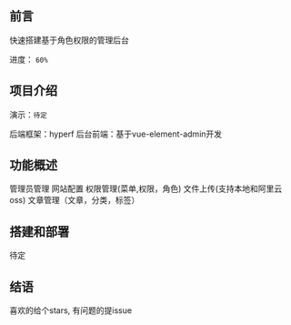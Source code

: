 ## 前言

快速搭建基于角色权限的管理后台

进度： `60%`

## 项目介绍

演示：`待定`

后端框架：hyperf
后台前端：基于vue-element-admin开发

## 功能概述

管理员管理
网站配置
权限管理(菜单,权限，角色)
文件上传(支持本地和阿里云oss)
文章管理（文章，分类，标签）

## 搭建和部署

待定

## 结语

喜欢的给个stars, 有问题的提issue










